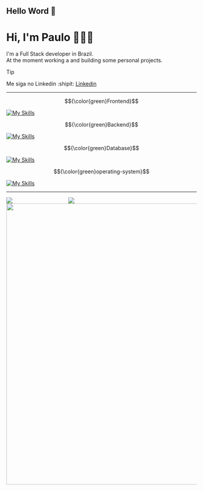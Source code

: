 ## Hello Word 👋
# Hi, I'm Paulo 👨🏻‍💻


I'm a Full Stack developer in Brazil.<br/>
At the moment working a and building some personal projects.

>[!TIP]
> Me siga no Linkedin :shipit:
> <a href="https://www.linkedin.com/in/paulo-cesar-granzieri-a5783b208/">Linkedin</a>

---
$${\color{green}Frontend}$$

[![My Skills](https://skillicons.dev/icons?i=react,next,tailwind,mui,redux,vite,electron,typescript,remix,selenium)](https://skillicons.dev)

$${\color{green}Backend}$$

[![My Skills](https://skillicons.dev/icons?i=nodejs,prisma,redis,npm,express,go,laravel,cpp)](https://skillicons.dev)

$${\color{green}Database}$$

[![My Skills](https://skillicons.dev/icons?i=sqlite,mysql,supabase,mongo)](https://skillicons.dev)

$${\color{green}operating-system}$$

[![My Skills](https://skillicons.dev/icons?i=windows,linux,kali,arch)](https://skillicons.dev)

---


<div style="display: flex; flex-direction: column">
  <div style="display: flex; flex-direction: row">
    
  <img  style="min-width: 164px;" src="http://github-profile-summary-cards.vercel.app/api/cards/repos-per-language?username=paulopc777&theme=midnight_purple" />
      <img  style="min-width: 164px;"  src="https://streak-stats.demolab.com/?user=paulopc777&theme=midnight_purple&hide_border=true&date_format=M%20j%5B%2C%20Y%5D"/>

   </div>
   <div style="display: flex; flex-direction: column">
      <img
	      width="743"
        src="http://github-profile-summary-cards.vercel.app/api/cards/profile-details?username=paulopc777&theme=midnight_purple"
      />
   </div
</div>



